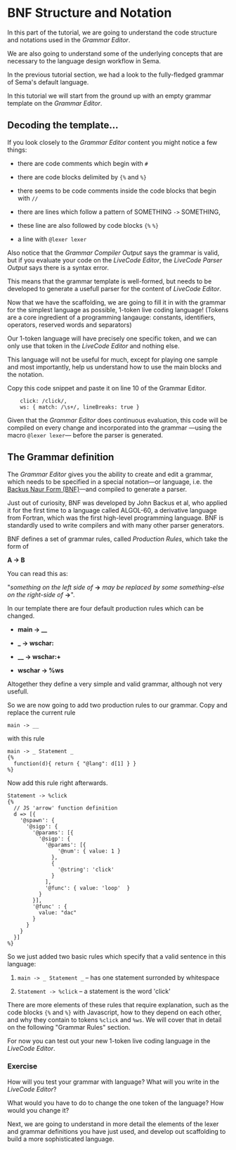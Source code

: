 # BNF Structure and Notation
 
In this part of the tutorial, we are going to understand the code structure and notations used in the *Grammar Editor*. 

We are also going to understand some of the underlying concepts that are necessary to the language design workflow in Sema.

In the previous tutorial section, we had a look to the fully-fledged grammar of Sema's default language.

In this tutorial we will start from the ground up with an empty grammar template on the *Grammar Editor*.

## Decoding the template...

If you look closely to the *Grammar Editor* content you might notice a few things:

*  there are code comments which begin with ```#```

*  there are code blocks delimited by ```{%``` and ```%}```

*  there seems to be code comments inside the code blocks that begin with ```//``` 

*  there are lines which follow a pattern of SOMETHING ```->``` SOMETHING, 

*  these line are also followed by code blocks ```{%``` ```%}```

*  a line with `@lexer lexer`

Also notice that the *Grammar Compiler Output* says the grammar is valid, but if you evaluate your code on the *LiveCode Editor*, the *LiveCode Parser Output* says there is a syntax error.

This means that the grammar template is well-formed, but needs to be developed to generate a usefull parser for the content of *LiveCode Editor*. 

Now that we have the scaffolding, we are going to fill it in with the grammar for the simplest language as possible, 1-token live coding language! (Tokens are a core ingredient of a programming langauge: constants, identifiers, operators, reserved words and separators)

Our 1-token language will have precisely one specific token, and we can only use that token in the *LiveCode Editor* and nothing else. 

This language will not be useful for much, except for playing one sample and most importantly, help us understand how to use the main blocks and the notation.  

Copy this code snippet and paste it on line 10 of the Grammar Editor.

```
	click: /click/,
	ws: { match: /\s+/, lineBreaks: true }
```

Given that the *Grammar Editor* does continuous evaluation, this code will be compiled on every change and incorporated into the grammar —using the macro `@lexer lexer`— before the parser is generated.


## The Grammar definition

The *Grammar Editor* gives you the ability to create and edit a grammar, which needs to be specified in a special notation—or language, i.e. the [Backus Naur Form (BNF)](http://hardmath123.github.io/earley.html)—and compiled to generate a parser.

Just out of curiosity, BNF was developed by John Backus et al, who applied it for the first time to a language called ALGOL-60, a derivative language from Fortran, which was the first high-level programming language. BNF is standardly used to write compilers and with many other parser generators.

BNF defines a set of grammar rules, called *Production Rules*, which take the form of 

**A -> B**

You can read this as: 

"*something on the left side of* **->** *may be replaced by some something-else on the right-side of* **->**". 

In our template there are four default production rules which can be changed. 

* **main -> __** 

* **_  -> wschar:**

* **__ -> wschar:+**

* **wschar -> %ws**

Altogether they define a very simple and valid grammar, although not very usefull.

So we are now going to add two production rules to our grammar. Copy and replace the current rule

``` main -> __ ```

with this rule

```
main -> _ Statement _
{%
  function(d){ return { "@lang": d[1] } } 
%}
```

Now add this rule right afterwards.

```
Statement -> %click
{% 
  // JS 'arrow' function definition 
  d => [{
    '@spawn': {
      '@sigp': {
        '@params': [{        
          '@sigp': { 
            '@params': [{
                '@num': { value: 1 }
              },
              {
                '@string': 'click'
              }
            ],
            '@func': { value: 'loop'  }
          }
        }],
        '@func' : {
          value: "dac"
        }
      }
    }
  }]
%}
```

So we just added two basic rules which specify that a valid sentence in this language:

1.  `main -> _ Statement _` – has one statement surronded by whitespace

2.  `Statement -> %click` – a statement is the word 'click' 

There are more elements of these rules that require explanation, such as the code blocks `{%` and `%}` with Javascript, how to they depend on each other, and why they contain to tokens `%click` and `%ws`. We will cover that in detail on the following "Grammar Rules" section. 


For now you can test out your new 1-token live coding language in the *LiveCode Editor*.



### Exercise 

How will you test your grammar with language? What will you write in the *LiveCode Editor*?

What would you have to do to change the one token of the language? How would you change it?


Next, we are going to understand in more detail the elements of the lexer and grammar definitions you have just used, and develop out scaffolding to build a more sophisticated language.










